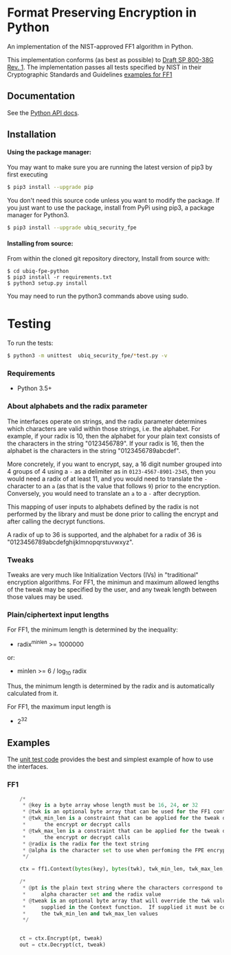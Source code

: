 # Format Preserving Encryption in Python

An implementation of the NIST-approved FF1 algorithm in Python.

This implementation conforms (as best as possible) to
[Draft SP 800-38G Rev. 1][800-38g1]. The implementation passes all tests
specified by NIST in their Cryptographic Standards and Guidelines
[examples for FF1][ff1-examples]


## Documentation

See the [Python API docs](https://dev.ubiqsecurity.com/docs/api).

## Installation

#### Using the package manager:
You may want to make sure you are running the latest version of pip3 by
first executing
```sh
$ pip3 install --upgrade pip
```

You don't need this source code unless you want to modify the package. If you just want to use the package, install from PyPi using pip3, a package manager for Python3.

```sh
$ pip3 install --upgrade ubiq_security_fpe
```


#### Installing from source:
From within the cloned git repository directory, Install from source with:


```
$ cd ubiq-fpe-python
$ pip3 install -r requirements.txt
$ python3 setup.py install
```
You may need to run the python3 commands above using sudo.

# Testing

To run the tests:

```sh
$ python3 -m unittest  ubiq_security_fpe/*test.py -v
```


### Requirements

-   Python 3.5+


### About alphabets and the radix parameter

The interfaces operate on strings, and the radix parameter determines which
characters are valid within those strings, i.e. the alphabet. For example, if
your radix is 10, then the alphabet for your plain text consists of the
characters in the string "0123456789". If your radix is 16, then the
alphabet is the characters in the string "0123456789abcdef".

More concretely, if you want to encrypt, say, a 16 digit number grouped into
4 groups of 4 using a `-` as a delimiter as in `0123-4567-8901-2345`, then you
would need a radix of at least 11, and you would need to translate the `-`
character to an `a` (as that is the value that follows `9`) prior to the
encryption. Conversely, you would need to translate an `a` to a `-` after
decryption.

This mapping of user inputs to alphabets defined by the radix is not performed
by the library and must be done prior to calling the encrypt and after calling
the decrypt functions.

A radix of up to 36 is supported, and the alphabet for a radix of 36 is
"0123456789abcdefghijklmnopqrstuvwxyz".

### Tweaks

Tweaks are very much like Initialization Vectors (IVs) in "traditional"
encryption algorithms. For FF1, the minimun and maximum allowed lengths of
the tweak may be specified by the user, and any tweak length between those
values may be used.

### Plain/ciphertext input lengths

For FF1, the minimum length is determined by the inequality:
- radix<sup>minlen</sup> >= 1000000

or:
- minlen >= 6 / log<sub>10</sub> radix

Thus, the minimum length is determined by the radix and is automatically
calculated from it.

For FF1, the maximum input length is
- 2<sup>32</sup>

## Examples

The [unit test code](ff1_test.py) provides the best
and simplest example of how to use the interfaces.

### FF1
```python
    /*
     * @key is a byte array whose length must be 16, 24, or 32
     * @twk is an optional byte array that can be used for the FF1 context
     * @twk_min_len is a constraint that can be applied for the tweak during
     *      the encrypt or decrypt calls
     * @twk_max_len is a constraint that can be applied for the tweak during
     *      the encrypt or decrypt calls
     * @radix is the radix for the text string
     * @alpha is the character set to use when perfoming the FPE encryption
     */

    ctx = ff1.Context(bytes(key), bytes(twk), twk_min_len, twk_max_len, radix, alpha)

    /*
     * @pt is the plain text string where the characters correspond to the 
     *     alpha character set and the radix value
     * @tweak is an optional byte array that will override the twk value
     *     supplied in the Context function.  If supplied it must be constrained to
     *     the twk_min_len and twk_max_len values
     */


    ct = ctx.Encrypt(pt, tweak)
    out = ctx.Decrypt(ct, tweak)
```



[dashboard]:https://dashboard.ubiqsecurity.com/
[credentials]:https://dev.ubiqsecurity.com/docs/how-to-create-api-keys
[800-38g1]:https://nvlpubs.nist.gov/nistpubs/SpecialPublications/NIST.SP.800-38Gr1-draft.pdf
[ff1-examples]:https://csrc.nist.gov/CSRC/media/Projects/Cryptographic-Standards-and-Guidelines/documents/examples/FF1samples.pdf

